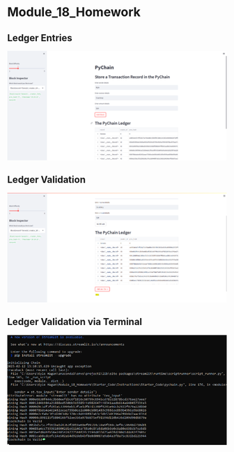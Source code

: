 # Module_18_Homework

## Ledger Entries
![images](Images/Ledger_Entries_2.png)

## Ledger Validation
![validation](Images/Ledger_Entries_Validation.png)

## Ledger Validation via Terminal
![terminal](Images/Ledger_Entries_Validation_Terminal.png)
